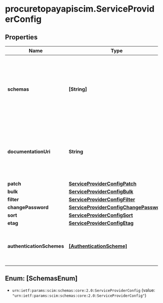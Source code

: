 # procuretopayapiscim.ServiceProviderConfig

## Properties

Name | Type | Description | Notes
------------ | ------------- | ------------- | -------------
**schemas** | **[String]** | An array containing the standard schema URI used for identifying a service provider&#39;s configuration. See RFC 7643 section 5. | [optional] 
**documentationUri** | **String** | An HTTP-addressable URL pointing to the service provider&#39;s human-consumable help documentation. | [optional] [readonly] 
**patch** | [**ServiceProviderConfigPatch**](ServiceProviderConfigPatch.md) |  | 
**bulk** | [**ServiceProviderConfigBulk**](ServiceProviderConfigBulk.md) |  | 
**filter** | [**ServiceProviderConfigFilter**](ServiceProviderConfigFilter.md) |  | 
**changePassword** | [**ServiceProviderConfigChangePassword**](ServiceProviderConfigChangePassword.md) |  | 
**sort** | [**ServiceProviderConfigSort**](ServiceProviderConfigSort.md) |  | 
**etag** | [**ServiceProviderConfigEtag**](ServiceProviderConfigEtag.md) |  | 
**authenticationSchemes** | [**[AuthenticationScheme]**](AuthenticationScheme.md) | A complex type that specifies supported authentication scheme properties. | 



## Enum: [SchemasEnum]


* `urn:ietf:params:scim:schemas:core:2.0:ServiceProviderConfig` (value: `"urn:ietf:params:scim:schemas:core:2.0:ServiceProviderConfig"`)




